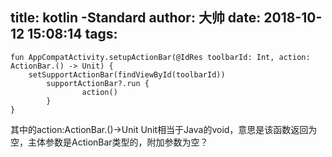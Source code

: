 title: kotlin -Standard
author: 大帅
date: 2018-10-12 15:08:14
tags:
---
	fun AppCompatActivity.setupActionBar(@IdRes toolbarId: Int, action: ActionBar.() -> Unit) {
        setSupportActionBar(findViewById(toolbarId))
      		supportActionBar?.run {
        	     	action()
   			}
	}

其中的action:ActionBar.()->Unit
Unit相当于Java的void，意思是该函数返回为空，主体参数是ActionBar类型的，附加参数为空？
